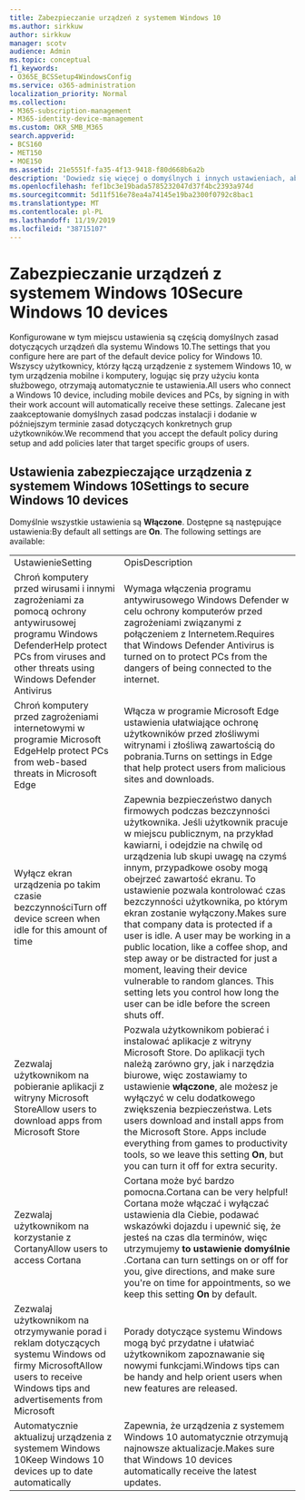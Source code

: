 ```yaml
---
title: Zabezpieczanie urządzeń z systemem Windows 10
ms.author: sirkkuw
author: sirkkuw
manager: scotv
audience: Admin
ms.topic: conceptual
f1_keywords:
- O365E_BCSSetup4WindowsConfig
ms.service: o365-administration
localization_priority: Normal
ms.collection:
- M365-subscription-management
- M365-identity-device-management
ms.custom: OKR_SMB_M365
search.appverid:
- BCS160
- MET150
- MOE150
ms.assetid: 21e5551f-fa35-4f13-9418-f80d668b6a2b
description: 'Dowiedz się więcej o domyślnych i innych ustawieniach, aby zabezpieczyć urządzenia z systemem Windows 10. '
ms.openlocfilehash: fef1bc3e19bada5785232047d37f4bc2393a974d
ms.sourcegitcommit: 5d11f516e78ea4a74145e19ba2300f0792c8bac1
ms.translationtype: MT
ms.contentlocale: pl-PL
ms.lasthandoff: 11/19/2019
ms.locfileid: "38715107"
---
```

# <a name="secure-windows-10-devices"></a><span data-ttu-id="0adce-103">Zabezpieczanie urządzeń z systemem Windows 10</span><span class="sxs-lookup"><span data-stu-id="0adce-103">Secure Windows 10 devices</span></span>

<span data-ttu-id="0adce-104">Konfigurowane w tym miejscu ustawienia są częścią domyślnych zasad dotyczących urządzeń dla systemu Windows 10.</span><span class="sxs-lookup"><span data-stu-id="0adce-104">The settings that you configure here are part of the default device policy for Windows 10.</span></span> <span data-ttu-id="0adce-105">Wszyscy użytkownicy, którzy łączą urządzenie z systemem Windows 10, w tym urządzenia mobilne i komputery, logując się przy użyciu konta służbowego, otrzymają automatycznie te ustawienia.</span><span class="sxs-lookup"><span data-stu-id="0adce-105">All users who connect a Windows 10 device, including mobile devices and PCs, by signing in with their work account will automatically receive these settings.</span></span> <span data-ttu-id="0adce-106">Zalecane jest zaakceptowanie domyślnych zasad podczas instalacji i dodanie w późniejszym terminie zasad dotyczących konkretnych grup użytkowników.</span><span class="sxs-lookup"><span data-stu-id="0adce-106">We recommend that you accept the default policy during setup and add policies later that target specific groups of users.</span></span>
  
## <a name="settings-to-secure-windows-10-devices"></a><span data-ttu-id="0adce-107">Ustawienia zabezpieczające urządzenia z systemem Windows 10</span><span class="sxs-lookup"><span data-stu-id="0adce-107">Settings to secure Windows 10 devices</span></span>

<span data-ttu-id="0adce-p102">Domyślnie wszystkie ustawienia są **Włączone**. Dostępne są następujące ustawienia:</span><span class="sxs-lookup"><span data-stu-id="0adce-p102">By default all settings are **On**. The following settings are available:</span></span>
  
|||
|:-----|:-----|
|<span data-ttu-id="0adce-110">Ustawienie</span><span class="sxs-lookup"><span data-stu-id="0adce-110">Setting</span></span>  <br/> |<span data-ttu-id="0adce-111">Opis</span><span class="sxs-lookup"><span data-stu-id="0adce-111">Description</span></span>  <br/> |
|<span data-ttu-id="0adce-112">Chroń komputery przed wirusami i innymi zagrożeniami za pomocą ochrony antywirusowej programu Windows Defender</span><span class="sxs-lookup"><span data-stu-id="0adce-112">Help protect PCs from viruses and other threats using Windows Defender Antivirus</span></span>  <br/> |<span data-ttu-id="0adce-113">Wymaga włączenia programu antywirusowego Windows Defender w celu ochrony komputerów przed zagrożeniami związanymi z połączeniem z Internetem.</span><span class="sxs-lookup"><span data-stu-id="0adce-113">Requires that Windows Defender Antivirus is turned on to protect PCs from the dangers of being connected to the internet.</span></span>  <br/> |
|<span data-ttu-id="0adce-114">Chroń komputery przed zagrożeniami internetowymi w programie Microsoft Edge</span><span class="sxs-lookup"><span data-stu-id="0adce-114">Help protect PCs from web-based threats in Microsoft Edge</span></span>  <br/> |<span data-ttu-id="0adce-115">Włącza w programie Microsoft Edge ustawienia ułatwiające ochronę użytkowników przed złośliwymi witrynami i złośliwą zawartością do pobrania.</span><span class="sxs-lookup"><span data-stu-id="0adce-115">Turns on settings in Edge that help protect users from malicious sites and downloads.</span></span>  <br/> |
|<span data-ttu-id="0adce-116">Wyłącz ekran urządzenia po takim czasie bezczynności</span><span class="sxs-lookup"><span data-stu-id="0adce-116">Turn off device screen when idle for this amount of time</span></span>  <br/> |<span data-ttu-id="0adce-p103">Zapewnia bezpieczeństwo danych firmowych podczas bezczynności użytkownika. Jeśli użytkownik pracuje w miejscu publicznym, na przykład kawiarni, i odejdzie na chwilę od urządzenia lub skupi uwagę na czymś innym, przypadkowe osoby mogą obejrzeć zawartość ekranu. To ustawienie pozwala kontrolować czas bezczynności użytkownika, po którym ekran zostanie wyłączony.</span><span class="sxs-lookup"><span data-stu-id="0adce-p103">Makes sure that company data is protected if a user is idle. A user may be working in a public location, like a coffee shop, and step away or be distracted for just a moment, leaving their device vulnerable to random glances. This setting lets you control how long the user can be idle before the screen shuts off.</span></span>  <br/> |
|<span data-ttu-id="0adce-120">Zezwalaj użytkownikom na pobieranie aplikacji z witryny Microsoft Store</span><span class="sxs-lookup"><span data-stu-id="0adce-120">Allow users to download apps from Microsoft Store</span></span>  <br/> |<span data-ttu-id="0adce-p104">Pozwala użytkownikom pobierać i instalować aplikacje z witryny Microsoft Store. Do aplikacji tych należą zarówno gry, jak i narzędzia biurowe, więc zostawiamy to ustawienie **włączone**, ale możesz je wyłączyć w celu dodatkowego zwiększenia bezpieczeństwa.  </span><span class="sxs-lookup"><span data-stu-id="0adce-p104">Lets users download and install apps from the Microsoft Store. Apps include everything from games to productivity tools, so we leave this setting **On**, but you can turn it off for extra security.  </span></span><br/> |
|<span data-ttu-id="0adce-123">Zezwalaj użytkownikom na korzystanie z Cortany</span><span class="sxs-lookup"><span data-stu-id="0adce-123">Allow users to access Cortana</span></span>  <br/> |<span data-ttu-id="0adce-124">Cortana może być bardzo pomocna.</span><span class="sxs-lookup"><span data-stu-id="0adce-124">Cortana can be very helpful!</span></span> <span data-ttu-id="0adce-125">Cortana może włączać i wyłączać ustawienia dla Ciebie, podawać wskazówki dojazdu i upewnić się, że jesteś na czas dla terminów, więc utrzymujemy **to ustawienie domyślnie** .</span><span class="sxs-lookup"><span data-stu-id="0adce-125">Cortana can turn settings on or off for you, give directions, and make sure you're on time for appointments, so we keep this setting **On** by default.</span></span>  <br/> |
|<span data-ttu-id="0adce-126">Zezwalaj użytkownikom na otrzymywanie porad i reklam dotyczących systemu Windows od firmy Microsoft</span><span class="sxs-lookup"><span data-stu-id="0adce-126">Allow users to receive Windows tips and advertisements from Microsoft</span></span>  <br/> |<span data-ttu-id="0adce-127">Porady dotyczące systemu Windows mogą być przydatne i ułatwiać użytkownikom zapoznawanie się nowymi funkcjami.</span><span class="sxs-lookup"><span data-stu-id="0adce-127">Windows tips can be handy and help orient users when new features are released.</span></span>  <br/> |
|<span data-ttu-id="0adce-128">Automatycznie aktualizuj urządzenia z systemem Windows 10</span><span class="sxs-lookup"><span data-stu-id="0adce-128">Keep Windows 10 devices up to date automatically</span></span>  <br/> |<span data-ttu-id="0adce-129">Zapewnia, że urządzenia z systemem Windows 10 automatycznie otrzymują najnowsze aktualizacje.</span><span class="sxs-lookup"><span data-stu-id="0adce-129">Makes sure that Windows 10 devices automatically receive the latest updates.</span></span>  <br/> |
   

